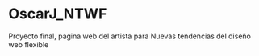 # OscarJ_NTWF
Proyecto final, pagina web del artista para Nuevas tendencias del diseño web flexible
